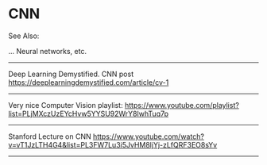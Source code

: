 # CNN

See Also:

... Neural networks, etc.

---

Deep Learning Demystified. CNN post
https://deeplearningdemystified.com/article/cv-1

---

Very nice Computer Vision playlist:
https://www.youtube.com/playlist?list=PLjMXczUzEYcHvw5YYSU92WrY8IwhTuq7p

---

Stanford Lecture on CNN
https://www.youtube.com/watch?v=vT1JzLTH4G4&list=PL3FW7Lu3i5JvHM8ljYj-zLfQRF3EO8sYv

---